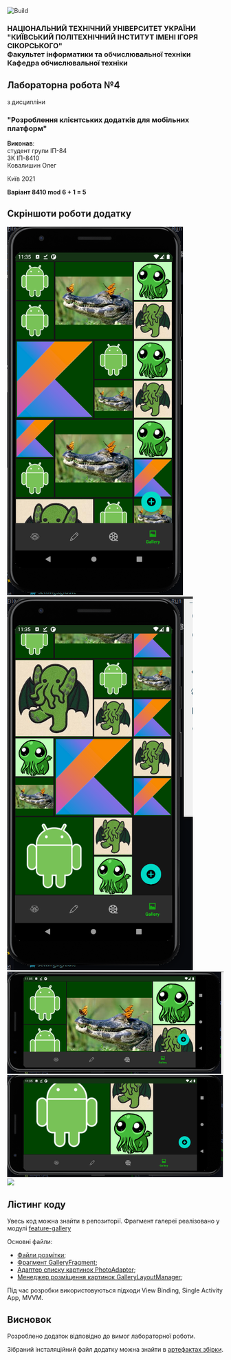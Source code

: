 ![Build](https://github.com/ALEGATOR1209/MobileLabs/workflows/Android%20.apk%20builder/badge.svg)

### НАЦІОНАЛЬНИЙ ТЕХНІЧНИЙ УНІВЕРСИТЕТ УКРАЇНИ<br/>"КИЇВСЬКИЙ ПОЛІТЕХНІЧНИЙ ІНСТИТУТ ІМЕНІ ІГОРЯ СІКОРСЬКОГО"<br/>Факультет інформатики та обчислювальної техніки<br/>Кафедра обчислювальної техніки

## Лабораторна робота №4
з дисципліни
### "Розроблення клієнтських додатків для мобільних платформ"

__Виконав__:<br/>
студент групи ІП-84<br/>
ЗК ІП-8410<br/>
Ковалишин Олег

Київ 2021

__Варіант 8410 mod 6 + 1 = 5__

## Скріншоти роботи додатку
![](screenshots/lab5pic1.png)
![](screenshots/lab5pic2.png)
![](screenshots/lab5pic3.png)
![](screenshots/lab5pic4.png)
![](screenshots/lab5.gif)

## Лістинг коду
Увесь код можна знайти в репозиторії.
Фрагмент галереї реалізовано у модулі [feature-gallery](feature-gallery)

Основні файли:
* [Файли розмітки](feature-gallery/src/main/res);
* [Фрагмент GalleryFragment](feature-gallery/src/main/java/ua/kpi/comsys/ip8410/feature_gallery/ui/GalleryFragment.kt);
* [Адаптер списку картинок PhotoAdapter](feature-gallery/src/main/java/ua/kpi/comsys/ip8410/feature_gallery/ui/adapter/PhotoAdapter.kt);
* [Менеджер розміщення картинок GalleryLayoutManager](feature-gallery/src/main/java/ua/kpi/comsys/ip8410/feature_gallery/ui/adapter/GalleryLayoutManager.kt);

Під час розробки використовуються підходи View Binding, Single Activity App, MVVM.

## Висновок
Розроблено додаток відповідно до вимог лабораторної роботи.

Зібраний інсталяційний файл додатку можна знайти в [артефактах збірки](https://github.com/ALEGATOR1209/MobileLabs/actions).
